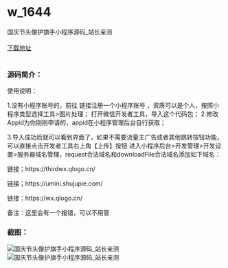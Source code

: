# w_1644
国庆节头像护旗手小程序源码_站长亲测
<br/></br>
[下载地址](https://www.uuid2.com/1644.html "下载地址")
<br/></br>
<h3>源码简介：</h3>
<p>使用说明：    <p>
<p>1.没有小程序账号的，前往 链接注册一个小程序账号 ，资质可以是个人，按照小程序类型选择工具>图片处理；  打开微信开发者工具，导入这个代码包；      2.修改Appid为你刚刚申请的，appid在小程序管理后台自行获取；    <p>
<p>3.导入成功后就可以看到界面了，如果不需要流量主广告或者其他跳转按钮功能，可以直接点击开发者工具右上角【上传】按钮  进入小程序后台>开发管理>开发设置>服务器域名管理，request合法域名和downloadFile合法域名添加如下域名：<p>
<p> 链接；https://thirdwx.qlogo.cn/<p>
<p> 链接；https://umini.shujupie.com/<p>
<p> 链接：https://wx.qlogo.cn/<p>
<p>备注：这里会有一个报错，可以不用管<p>
<h3>截图：</h3>
<img src="https://www.uuid2.com/wp-content/uploads/img/202109/6970fde672.png" alt="国庆节头像护旗手小程序源码_站长亲测"><img src="https://www.uuid2.com/wp-content/uploads/img/202109/c5e1eb6998.png" alt="国庆节头像护旗手小程序源码_站长亲测">

